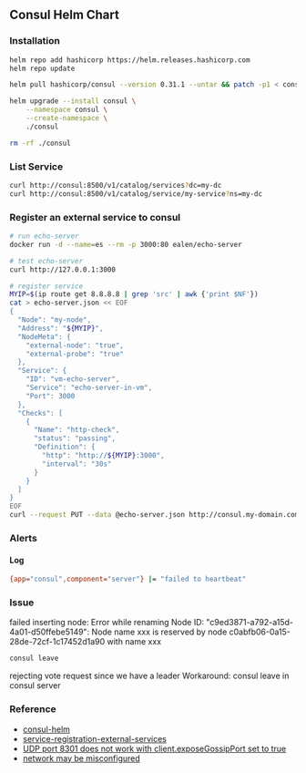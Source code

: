 ## Consul Helm Chart
### Installation
```bash
helm repo add hashicorp https://helm.releases.hashicorp.com
helm repo update

helm pull hashicorp/consul --version 0.31.1 --untar && patch -p1 < consul.patch

helm upgrade --install consul \
    --namespace consul \
    --create-namespace \
    ./consul

rm -rf ./consul
```

### List Service
```bash
curl http://consul:8500/v1/catalog/services?dc=my-dc
curl http://consul:8500/v1/catalog/service/my-service?ns=my-dc
```

### Register an external service to consul

```bash
# run echo-server
docker run -d --name=es --rm -p 3000:80 ealen/echo-server

# test echo-server
curl http://127.0.0.1:3000

# register service
MYIP=$(ip route get 8.8.8.8 | grep 'src' | awk {'print $NF'})
cat > echo-server.json << EOF
{
  "Node": "my-node",
  "Address": "${MYIP}",
  "NodeMeta": {
    "external-node": "true",
    "external-probe": "true"
  },
  "Service": {
    "ID": "vm-echo-server",
    "Service": "echo-server-in-vm",
    "Port": 3000
  },
  "Checks": [
    {
      "Name": "http-check",
      "status": "passing",
      "Definition": {
        "http": "http://${MYIP}:3000",
        "interval": "30s"
      }
    }
  ]
}
EOF
curl --request PUT --data @echo-server.json http://consul.my-domain.com:8500/v1/catalog/register
```

### Alerts
#### Log
```bash
{app="consul",component="server"} |= "failed to heartbeat"
```

### Issue
failed inserting node: Error while renaming Node ID: "c9ed3871-a792-a15d-4a01-d50ffebe5149": Node name xxx is reserved by node c0abfb06-0a15-28de-72cf-1c17452d1a90 with name xxx
```bash
consul leave
```
rejecting vote request since we have a leader
Workaround:
consul leave in consul server

### Reference
* [consul-helm](https://github.com/hashicorp/consul-helm)
* [service-registration-external-services](https://learn.hashicorp.com/tutorials/consul/service-registration-external-services)
* [UDP port 8301 does not work with client.exposeGossipPort set to true](https://github.com/hashicorp/consul-helm/issues/389)
* [network may be misconfigured](https://github.com/hashicorp/consul/issues/5195)
